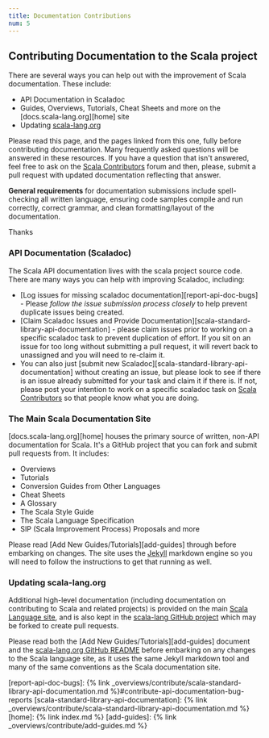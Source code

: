 ```yaml
---
title: Documentation Contributions
num: 5
---
```

## Contributing Documentation to the Scala project

There are several ways you can help out with the improvement of Scala documentation. These include:

* API Documentation in Scaladoc
* Guides, Overviews, Tutorials, Cheat Sheets and more on the [docs.scala-lang.org][home] site
* Updating [scala-lang.org](https://scala-lang.org)

Please read this page, and the pages linked from this one, fully before contributing documentation. Many frequently asked questions will be answered in these resources. If you have a question that isn't answered, feel free to ask on the [Scala Contributors](https://contributors.scala-lang.org/) forum and then, please, submit a pull request with updated documentation reflecting that answer.

**General requirements** for documentation submissions include spell-checking all written language, ensuring code samples compile and run correctly, correct grammar, and clean formatting/layout of the documentation.

Thanks

### API Documentation (Scaladoc)

The Scala API documentation lives with the scala project source code. There are many ways you can help with improving Scaladoc, including:

* [Log issues for missing scaladoc documentation][report-api-doc-bugs] -
Please *follow the issue submission process closely* to help prevent duplicate issues being created.
* [Claim Scaladoc Issues and Provide Documentation][scala-standard-library-api-documentation] - please claim issues prior to working on a specific scaladoc task to prevent duplication of effort. If you sit on an issue for too long without submitting a pull request, it will revert back to unassigned and you will need to re-claim it.
* You can also just
[submit new Scaladoc][scala-standard-library-api-documentation]
without creating an issue, but please look to see if there is an issue already submitted for your task and claim it if there is. If not, please post your intention to work on a specific scaladoc task on [Scala Contributors](https://contributors.scala-lang.org/) so that people know what you are doing.

### The Main Scala Documentation Site

[docs.scala-lang.org][home] houses the primary source of written, non-API documentation for Scala. It's a GitHub project that you can fork and submit pull requests from. It includes:

* Overviews
* Tutorials
* Conversion Guides from Other Languages
* Cheat Sheets
* A Glossary
* The Scala Style Guide
* The Scala Language Specification
* SIP (Scala Improvement Process) Proposals
and more

Please read [Add New Guides/Tutorials][add-guides] through before embarking on changes. The site uses
the [Jekyll](https://jekyllrb.com/) markdown engine so you will need to follow the instructions to get that running as well.

### Updating scala-lang.org

Additional high-level documentation (including documentation on contributing
to Scala and related projects) is provided on the main
[Scala Language site](https://scala-lang.org), and is also kept in the
[scala-lang GitHub project](https://github.com/scala/scala-lang) which may be forked to create pull requests.

Please read both the
[Add New Guides/Tutorials][add-guides] document and the [scala-lang.org GitHub README](https://github.com/scala/scala-lang#scala-langorg) before embarking on any changes to the Scala language site, as it uses the same Jekyll markdown tool and many of the same conventions as the Scala documentation site.

[report-api-doc-bugs]: {% link _overviews/contribute/scala-standard-library-api-documentation.md %}#contribute-api-documentation-bug-reports
[scala-standard-library-api-documentation]: {% link _overviews/contribute/scala-standard-library-api-documentation.md %}
[home]: {% link index.md %}
[add-guides]: {% link _overviews/contribute/add-guides.md %}
